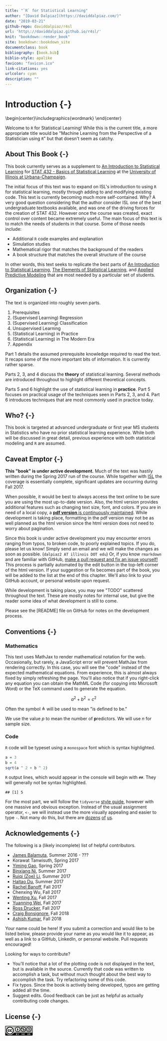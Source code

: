 ```yaml
--- 
title: "`R` for Statistical Learning"
author: "[David Dalpiaz](https://daviddalpiaz.com/)"
date: "2019-03-21"
github-repo: daviddalpiaz/r4sl
url: 'http\://daviddalpiaz.github.io/r4sl/'
knit: "bookdown::render_book"
site: bookdown::bookdown_site
documentclass: book
bibliography: [book.bib]
biblio-style: apalike
favicon: "favicon.ico"
link-citations: yes
urlcolor: cyan
description: ""
---
```




# Introduction {-}


\begin{center}\includegraphics{wordmark} \end{center}

Welcome to `R` for Statistical Learning! While this is the current title, a more appropriate title would be "Machine Learning from the Perspective of a Statistician using `R`" but that doesn't seem as catchy.

## About This Book {-}

This book currently serves as a supplement to [An Introduction to Statistical Learning](http://www-bcf.usc.edu/~gareth/ISL/) for [STAT 432 - Basics of Statistical Learning](https://go.illinois.edu/stat430) at the [University of Illinois at Urbana-Champaign](http://illinois.edu/).

The initial focus of this text was to expand on ISL's introduction to using `R` for statistical learning, mostly through adding to and modifying existing code. This text is currently becoming much more self-contained. Why? A very good question considering that the author consider ISL one of the best undergraduate textbooks available, and was one of the driving forces for the creation of STAT 432. However once the course was created, exact control over content became extremely useful. The main focus of this text is to match the needs of students in that course. Some of those needs include:

- Additional `R` code examples and explanation
- Simulation studies
- Mathematical rigor that matches the background of the readers
- A book structure that matches the overall structure of the course

In other words, this text seeks to replicate the best parts of [An Introduction to Statistical Learning](http://www-bcf.usc.edu/~gareth/ISL/), [The Elements of 
Statistical Learning](https://web.stanford.edu/~hastie/ElemStatLearn/), and [Applied Predictive Modeling](http://appliedpredictivemodeling.com/) that are most needed by a particular set of students.

## Organization {-}

The text is organized into roughly seven parts.

1. Prerequisites
2. (Supervised Learning) Regression
3. (Supervised Learning) Classification
4. Unsupervised Learning
5. (Statistical Learning) in Practice
6. (Statistical Learning) in The Modern Era
7. Appendix

Part 1 details the assumed prerequisite knowledge required to read the text. It recaps some of the more important bits of information. It is currently rather sparse.

Parts 2, 3, and 4 discuss the **theory** of statistical learning. Several methods are introduced throughout to highlight different theoretical concepts.

Parts 5 and 6 highlight the use of statistical learning in **practice**. Part 5 focuses on practical usage of the techniques seen in Parts 2, 3, and 4. Part 6 introduces techniques that are most commonly used in practice today.

## Who? {-}

This book is targeted at advanced undergraduate or first year MS students in Statistics who have no prior statistical learning experience. While both will be discussed in great detail, previous experience with both statistical modeling and `R` are assumed.

## Caveat Emptor {-}

**This "book" is under active development.** Much of the text was hastily written during the Spring 2017 run of the course. While together with [ISL](http://www-bcf.usc.edu/~gareth/ISL/) the coverage is essentially complete, significant updates are occurring during Fall 2017.

When possible, it would be best to always access the text online to be sure you are using the most up-to-date version. Also, the html version provides additional features such as changing text size, font, and colors. If you are in need of a local copy, a [**pdf version** is continuously maintained](http://daviddalpiaz.github.io/r4sl/r4sl.pdf). While development is taking place, formatting in the pdf version may not be as well planned as the html version since the html version does not need to worry about pagination.

Since this book is under active development you may encounter errors ranging from typos, to broken code, to poorly explained topics. If you do, please let us know! Simply send an email and we will make the changes as soon as possible. (`dalpiaz2 AT illinois DOT edu`) Or, if you know `rmarkdown` and are familiar with GitHub, [make a pull request and fix an issue yourself!](https://github.com/daviddalpiaz/r4sl) This process is partially automated by the edit button in the top-left corner of the html version. If your suggestion or fix becomes part of the book, you will be added to the list at the end of this chapter. We'll also link to your GitHub account, or personal website upon request.

While development is taking place, you may see "TODO" scattered throughout the text. These are mostly notes for internal use, but give the reader some idea of what development is still to come.

Please see the [README] file on GitHub for notes on the development process.

## Conventions {-}

### Mathematics

This text uses MathJax to render mathematical notation for the web. Occasionally, but rarely, a JavaScript error will prevent MathJax from rendering correctly. In this case, you will see the "code" instead of the expected mathematical equations. From experience, this is almost always fixed by simply refreshing the page. You'll also notice that if you right-click any equation you can obtain the MathML Code (for copying into Microsoft Word) or the TeX command used to generate the equation.

$$
a^2 + b^2 = c^2
$$

Often the symbol $\triangleq$ will be used to mean "is defined to be."

We use the value $p$ to mean the number of **p**redictors. We will use $n$ for sample size.

### Code

`R` code will be typeset using a `monospace` font which is syntax highlighted.


```r
a = 3
b = 4
sqrt(a ^ 2 + b ^ 2)
```

`R` output lines, which would appear in the console will begin with `##`. They will generally not be syntax highlighted.


```
## [1] 5
```

For the most part, we will follow the `tidyverse` [style guide](https://style.tidyverse.org/), however with one massive and obvious exception. Instead of the usual assignment operator, `<-`, we will instead use the more visually appealing and easier to type `-`. Not many do this, but there are [dozens](https://github.com/coatless/errorist) [of](https://github.com/yihui/knitr) [us](https://github.com/csgillespie/efficientR).

## Acknowledgements {-}

The following is a (likely incomplete) list of helpful contributors.

- [James Balamuta](http://www.thecoatlessprofessor.com/), Summer 2016 - ??? 
- Korawat Tanwisuth, Spring 2017
- [Yiming Gao](https://www.linkedin.com/in/yiming-gao), Spring 2017
- [Binxiang Ni](https://github.com/binxiangni), Summer 2017
- [Ruiqi (Zoe) Li](https://github.com/ruiqili2), Summer 2017
- [Haitao Du](https://www.linkedin.com/in/haitao-du-32a28220/), Summer 2017
- [Rachel Banoff](https://www.linkedin.com/in/rachelbanoff/%E2%80%8B), Fall 2017
- Chenxing Wu, Fall 2017
- [Wenting Xu](https://www.linkedin.com/in/wenting-xu-16b548117/), Fall 2017
- [Yuanning Wei](https://www.linkedin.com/in/yuanning-wei-79b9a4138/), Fall 2017
- [Ross Drucker](https://www.linkedin.com/in/ross-drucker/), Fall 2017
- [Craig Bonsignore](https://github.com/cbonsig), Fall 2018
- [Ashish Kumar](https://github.com/ak-org), Fall 2018

Your name could be here! If you submit a correction and would like to be listed below, please provide your name as you would like it to appear, as well as a link to a GitHub, LinkedIn, or personal website. Pull requests encouraged!

Looking for ways to contribute? 

- You'll notice that a lot of the plotting code is not displayed in the text, but is available in the source. Currently that code was written to accomplish a task, but without much thought about the best way to accomplish the task. Try refactoring some of this code.
- Fix typos. Since the book is actively being developed, typos are getting added all the time.
- Suggest edits. Good feedback can be just as helpful as actually contributing code changes.

## License {-}

![This work is licensed under a [Creative Commons Attribution-NonCommercial-ShareAlike 4.0 International License](http://creativecommons.org/licenses/by-nc-sa/4.0/).](images/cc.png)
